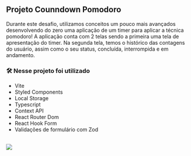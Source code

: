 ## Projeto Counndown Pomodoro


Durante este desafio, utilizamos conceitos um pouco mais avançados desenvolvendo do zero uma aplicação de um timer para aplicar a técnica pomodoro! A aplicação conta com 2 telas sendo a primeira uma tela de apresentação do timer. Na segunda tela, temos o histórico das contagens do usuário, assim como o seu status, concluída, interrompida e em andamento. 

### 🛠️ Nesse projeto foi utilizado

* Vite
* Styled Components
* Local Storage
* Typescript
* Context API
* React Router Dom
* React Hook Form
* Validações de formulário com Zod

<br />

<a href="https://countdown-pomodoro.vercel.app/" target="_blank">
<img src="https://user-images.githubusercontent.com/71772559/178192066-d52e0cf7-906e-4baa-80f3-4b49dde153c0.png" />
</a>


